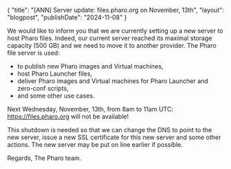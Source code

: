 {
"title": "[ANN] Server update: files.pharo.org on November, 13th",
"layout": "blogpost",
"publishDate": "2024-11-08"
}


We would like to inform you that we are currently setting up a new server to host Pharo files.
Indeed, our current server reached its maximal storage capacity (500 GB) and we need to move it to another provider.
The Pharo file server is used:
- to publish new Pharo images and Virtual machines,
- host Pharo Launcher files,
- deliver Pharo images and Virtual machines for Pharo Launcher and zero-conf scripts,
- and some other use cases.

Next Wednesday, November, 13th, from 8am to 11am UTC: https://files.pharo.org will not be available!

This shutdown is needed so that we can change the DNS to point to the new server, issue a new SSL certificate for this new server and some other actions. The new server may be put on line earlier if possible.

Regards,
The Pharo team.
